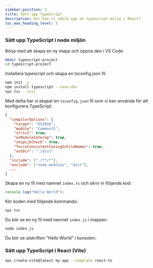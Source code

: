 ```yaml
---
sidebar_position: 3
title: Sätt upp TypeScript
description: Hur kan vi sätta upp en typescript-miljö i React?
toc_max_heading_level: 3
---
```


### Sätt upp TypeScript i node miljön

Börja med att skapa en ny mapp och öppna den i VS Code.

```bash
mkdir typescript-project
cd typescript-project
```

Installera typescript och skapa en tsconfig.json fil.

```bash
npm init -y
npm install typescript --save-dev
npx tsc --init
```

Med detta har vi skapat en `tsconfig.json` fil som vi kan använda för att konfigurera TypeScript.

```json
{
  "compilerOptions": {
    "target": "ES2016",
    "module": "CommonJS",
    "strict": true,
    "esModuleInterop": true,
    "skipLibCheck": true,
    "forceConsistentCasingInFileNames": true,
    "outDir": "./dist"
  },
  "include": ["./**/*"],
  "exclude": ["node_modules", "dist"],
  ...
}
```

Skapa en ny fil med namnet `index.ts` och skriv in följande kod:

```ts
console.log("Hello World");
```

Kör koden med följande kommando:

```bash
npx tsc
```

Du bör se en ny fil med namnet `index.js` i mappen.

```bash
node index.js
```

Du bör se utskriften "Hello World" i konsolen.

### Sätt upp TypeScript i React (Vite)

```bash
npx create-vite@latest my-app --template react-ts
```
